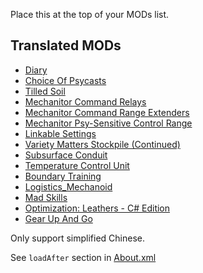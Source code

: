 Place this at the top of your MODs list.

## Translated MODs

- [Diary](https://steamcommunity.com/sharedfiles/filedetails/?id=2888141826)
- [Choice Of Psycasts](https://steamcommunity.com/sharedfiles/filedetails/?id=2293460251)
- [Tilled Soil](https://steamcommunity.com/sharedfiles/filedetails/?id=725747149)
- [Mechanitor Command Relays](https://steamcommunity.com/sharedfiles/filedetails/?id=2885836922)
- [Mechanitor Command Range Extenders](https://steamcommunity.com/sharedfiles/filedetails/?id=2884038189)
- [Mechanitor Psy-Sensitive Control Range](https://steamcommunity.com/sharedfiles/filedetails/?id=2883714798)
- [Linkable Settings](https://steamcommunity.com/sharedfiles/filedetails/?id=2739581441)
- [Variety Matters Stockpile (Continued)](https://steamcommunity.com/sharedfiles/filedetails/?id=2585724597)
- [Subsurface Conduit](https://steamcommunity.com/sharedfiles/filedetails/?id=1609226728)
- [Temperature Control Unit](https://steamcommunity.com/sharedfiles/filedetails/?id=2203542817)
- [Boundary Training](https://steamcommunity.com/sharedfiles/filedetails/?id=2635034257)
- [Logistics_Mechanoid](https://steamcommunity.com/sharedfiles/filedetails/?id=2885430743)
- [Mad Skills](https://steamcommunity.com/sharedfiles/filedetails/?id=731111514)
- [Optimization: Leathers - C# Edition](https://steamcommunity.com/sharedfiles/filedetails/?id=2591816333)
- [Gear Up And Go](https://steamcommunity.com/sharedfiles/filedetails/?id=1316142788)

Only support simplified Chinese.

See `loadAfter` section in [About.xml](About/About.xml)
